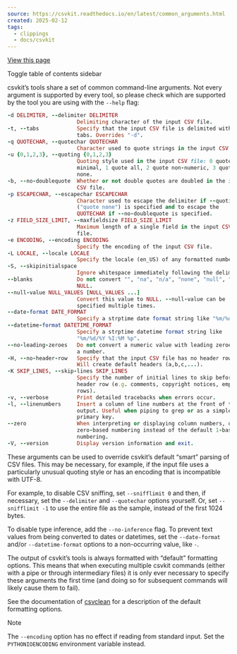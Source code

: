 ```yaml
---
source: https://csvkit.readthedocs.io/en/latest/common_arguments.html
created: 2025-02-12
tags:
  - clippings
  - docs/csvkit
---
```

[View this page](https://csvkit.readthedocs.io/en/latest/_sources/common_arguments.rst.txt "View this page")

Toggle table of contents sidebar

csvkit’s tools share a set of common command-line arguments. Not every argument is supported by every tool, so please check which are supported by the tool you are using with the `--help` flag:

```rb
-d DELIMITER, --delimiter DELIMITER
                      Delimiting character of the input CSV file.
-t, --tabs            Specify that the input CSV file is delimited with
                      tabs. Overrides "-d".
-q QUOTECHAR, --quotechar QUOTECHAR
                      Character used to quote strings in the input CSV file.
-u {0,1,2,3}, --quoting {0,1,2,3}
                      Quoting style used in the input CSV file: 0 quote
                      minimal, 1 quote all, 2 quote non-numeric, 3 quote
                      none.
-b, --no-doublequote  Whether or not double quotes are doubled in the input
                      CSV file.
-p ESCAPECHAR, --escapechar ESCAPECHAR
                      Character used to escape the delimiter if --quoting 3
                      ("quote none") is specified and to escape the
                      QUOTECHAR if --no-doublequote is specified.
-z FIELD_SIZE_LIMIT, --maxfieldsize FIELD_SIZE_LIMIT
                      Maximum length of a single field in the input CSV
                      file.
-e ENCODING, --encoding ENCODING
                      Specify the encoding of the input CSV file.
-L LOCALE, --locale LOCALE
                      Specify the locale (en_US) of any formatted numbers.
-S, --skipinitialspace
                      Ignore whitespace immediately following the delimiter.
--blanks              Do not convert "", "na", "n/a", "none", "null", "." to
                      NULL.
--null-value NULL_VALUES [NULL_VALUES ...]
                      Convert this value to NULL. --null-value can be
                      specified multiple times.
--date-format DATE_FORMAT
                      Specify a strptime date format string like "%m/%d/%Y".
--datetime-format DATETIME_FORMAT
                      Specify a strptime datetime format string like
                      "%m/%d/%Y %I:%M %p".
--no-leading-zeroes   Do not convert a numeric value with leading zeroes to
                      a number.
-H, --no-header-row   Specify that the input CSV file has no header row.
                      Will create default headers (a,b,c,...).
-K SKIP_LINES, --skip-lines SKIP_LINES
                      Specify the number of initial lines to skip before the
                      header row (e.g. comments, copyright notices, empty
                      rows).
-v, --verbose         Print detailed tracebacks when errors occur.
-l, --linenumbers     Insert a column of line numbers at the front of the
                      output. Useful when piping to grep or as a simple
                      primary key.
--zero                When interpreting or displaying column numbers, use
                      zero-based numbering instead of the default 1-based
                      numbering.
-V, --version         Display version information and exit.
```

These arguments can be used to override csvkit’s default “smart” parsing of CSV files. This may be necessary, for example, if the input file uses a particularly unusual quoting style or has an encoding that is incompatible with UTF-8.

For example, to disable CSV sniffing, set `--snifflimit 0` and then, if necessary, set the `--delimiter` and `--quotechar` options yourself. Or, set `--snifflimit -1` to use the entire file as the sample, instead of the first 1024 bytes.

To disable type inference, add the `--no-inference` flag. To prevent text values from being converted to dates or datetimes, set the `--date-format` and/or `--datetime-format` options to a non-occurring value, like `-`.

The output of csvkit’s tools is always formatted with “default” formatting options. This means that when executing multiple csvkit commands (either with a pipe or through intermediary files) it is only ever necessary to specify these arguments the first time (and doing so for subsequent commands will likely cause them to fail).

See the documentation of [csvclean](https://csvkit.readthedocs.io/en/latest/scripts/csvclean.html) for a description of the default formatting options.

Note

The `--encoding` option has no effect if reading from standard input. Set the `PYTHONIOENCODING` environment variable instead.